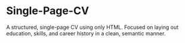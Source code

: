 # Single-Page-CV
A structured, single-page CV using only HTML. Focused on laying out education, skills, and career history in a clean, semantic manner.

